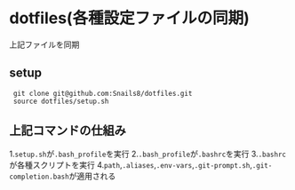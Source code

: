 # dotfiles(各種設定ファイルの同期)
上記ファイルを同期
## setup
```
 git clone git@github.com:Snails8/dotfiles.git
 source dotfiles/setup.sh
 ```
 ## 上記コマンドの仕組み
1.```setup.sh```が```.bash_profile```を実行
2.```.bash_profile```が```.bashrc```を実行
3.```.bashrc```が各種スクリプトを実行
4.```path```,```.aliases```,```.env-vars```,```.git-prompt.sh```,```.git-completion.bash```が適用される
